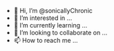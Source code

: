 - 👋 Hi, I’m @sonicallyChronic
- 👀 I’m interested in ...
- 🌱 I’m currently learning ...
- 💞️ I’m looking to collaborate on ...
- 📫 How to reach me ...

<!---
sonicallyChronic/sonicallyChronic is a ✨ special ✨ repository because its `README.md` (this file) appears on your GitHub profile.
You can click the Preview link to take a look at your changes.
--->
